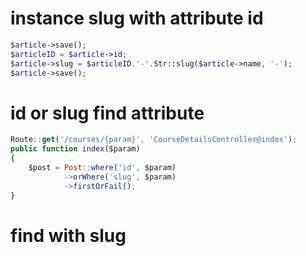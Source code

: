 
# instance slug with attribute id

```php
$article->save();
$articleID = $article->id;
$article->slug = $articleID.'-'.Str::slug($article->name, '-');
$article->save();
```


# id or slug find attribute

```js
Route::get('/courses/{param}', 'CourseDetailsController@index');
public function index($param)
{
    $post = Post::where('id', $param)
            ->orWhere('slug', $param)
            ->firstOrFail();
}
```

# find with slug
